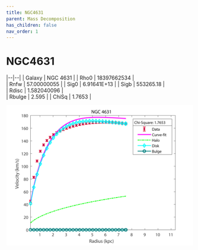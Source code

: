 ```yaml
---
title: NGC4631
parent: Mass Decomposition
has_children: false
nav_order: 1
---
```


# NGC4631

|--|--|
| Galaxy    | NGC 4631	 |
| Rho0     |	18397662534		   |   
| Rnfw  | 57.00000055		  |
| Sig0     | 6.91641E+13		 |
| Sigb     | 553265.18		|  
| Rdisc  | 1.582040096		|   
| Rbulge      | 2.595	 | 
| ChiSq | 1.7653 |

![](/assets/plot/NGC4631.jpg)
